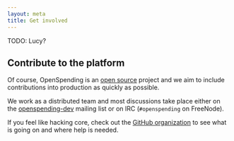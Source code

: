 ```yaml
---
layout: meta
title: Get involved
---
```


TODO: Lucy?



## Contribute to the platform

Of course, OpenSpending is an [open source](http://www.gnu.org/licenses/agpl.html) 
project and we aim to include contributions into production as quickly 
as possible. 

We work as a distributed team and most discussions take place either on the
[openspending-dev](http://lists.okfn.org/mailman/listinfo/openspending-dev)
mailing list or on IRC (``#openspending`` on FreeNode).

If you feel like hacking core, check out the [GitHub organization](https://github.com/openspending) to see what is going on and where help is needed.

